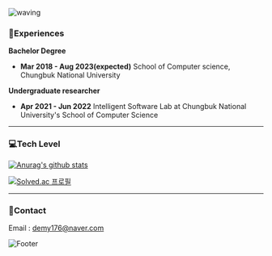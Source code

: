 
![waving](https://capsule-render.vercel.app/api?type=waving&height=300&text=SeongMok%20Lee&fontColor=FFFFFF&animation=twinkling&fontAlign=50&fontAlignY=40&color=0:BCE3FD,100:C091F6&section=header)

### 🌱Experiences

**Bachelor Degree**
- **Mar 2018 - Aug 2023(expected)** School of Computer science, Chungbuk National University</br>

**Undergraduate researcher**
- **Apr 2021 - Jun 2022** Intelligent Software Lab at Chungbuk National University's School of Computer Science


---

### 💻Tech Level
  
<!-- 깃헙 스탯 -->
[![Anurag's github stats](https://github-readme-stats.vercel.app/api?username=CocoIsCat)](https://github.com/anuraghazra/github-readme-stats)

<!-- 백준 스탯 -->
[![Solved.ac 프로필](http://mazassumnida.wtf/api/v2/generate_badge?boj=demy176)](https://solved.ac/profile/demy176)

<!-- 언어 스탯
[![Top Langs](https://github-readme-stats.vercel.app/api/top-langs/?username=CocoIsCat&layout=compact)](https://github.com/anuraghazra/github-readme-stats)
-->

---
### 📮Contact
  
Email : <demy176@naver.com>


<!--
**CocoIsCat/CocoIsCat** is a ✨ _special_ ✨ repository because its `README.md` (this file) appears on your GitHub profile.

### Hi there  👋

Here are some ideas to get you started:

- 🔭 I’m currently working on ...
- 🌱 I’m currently learning ...
- 👯 I’m looking to collaborate on ...
- 🤔 I’m looking for help with ...
- 💬 Ask me about ...
- 📫 How to reach me: ...
- 😄 Pronouns: ...
- ⚡ Fun fact: ...
-->

![Footer](https://capsule-render.vercel.app/api?type=waving&color=0:C091F6,100:BCE3FD&text=%20%20&fontAlign=30&height=250&section=footer)
